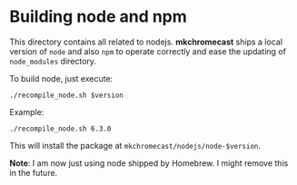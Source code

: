 Building node and npm
=====================

This directory contains all related to nodejs. **mkchromecast**  ships a local
version of `node` and also `npm` to operate correctly and ease the updating of
`node_modules` directory.

To build node, just execute:

```
./recompile_node.sh $version
```

Example:

```
./recompile_node.sh 6.3.0
```

This will install the package at `mkchromecast/nodejs/node-$version`.

**Note**: I am now just using node shipped by Homebrew. I might remove this in
the future.
